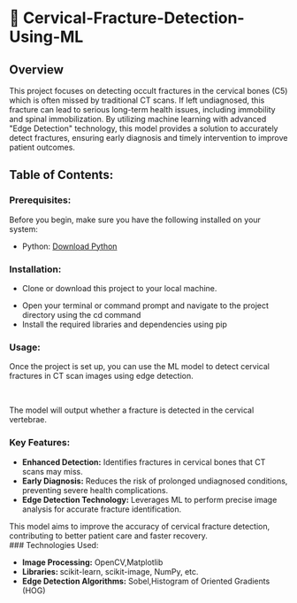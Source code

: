 # 🧠 Cervical-Fracture-Detection-Using-ML

## Overview

<p>This project focuses on detecting occult fractures in the cervical bones (C5) which is often missed by traditional CT scans. If left undiagnosed, this fracture can lead to serious long-term health issues, including immobility and spinal immobilization. By utilizing machine learning with advanced "Edge Detection" technology, this model provides a solution to accurately detect fractures, ensuring early diagnosis and timely intervention to improve patient outcomes.</p>

## Table of Contents:
### Prerequisites:
<p>Before you begin, make sure you have the following installed on your system:</p>
<ul><li>Python: <a href="Download Python">Download Python</a></li></ul>

### Installation:
<ul><li><p>Clone or download this project to your local machine.</p></li>
<li>Open your terminal or command prompt and navigate to the project directory using the cd command</li>
<li>Install the required libraries and dependencies using pip</li></ul>

### Usage:
<p>Once the project is set up, you can use the ML model to detect cervical fractures in CT scan images using edge detection.</p><br/>
<p>The model will output whether a fracture is detected in the cervical vertebrae.</p>

### Key Features:
<ul><li><b>Enhanced Detection:</b> Identifies fractures in cervical bones that CT scans may miss.<br/></li>
<li><b>Early Diagnosis:</b> Reduces the risk of prolonged undiagnosed conditions, preventing severe health complications.<br/></li>
<li><b>Edge Detection Technology:</b> Leverages ML to perform precise image analysis for accurate fracture identification.<br/></ul></li>
This model aims to improve the accuracy of cervical fracture detection, contributing to better patient care and faster recovery.<br/>
</ul>
### Technologies Used:
  <ul><li><b>Image Processing:</b> OpenCV,Matplotlib</li>
  <li><b>Libraries: </b>scikit-learn, scikit-image, NumPy, etc.</li>
  <li><b>Edge Detection Algorithms:</b> Sobel,Histogram of Oriented Gradients (HOG)</li>
  </ul>
